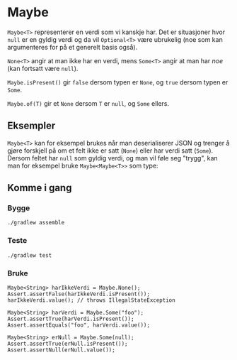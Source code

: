 Maybe
=====

`Maybe<T>` representerer en verdi som vi kanskje har. 
Det er situasjoner hvor `null` er en gyldig verdi og da vil `Optional<T>` 
være ubrukelig (noe som kan argumenteres for på et generelt basis også).

`None<T>` angir at man ikke har en verdi, mens `Some<T>` angir at man har _noe_ (kan fortsatt være `null`).

`Maybe.isPresent()` gir `false` dersom typen er `None`, og `true` dersom typen er `Some`.

`Maybe.of(T)` gir et `None` dersom `T` er `null`, og `Some` ellers.

## Eksempler
`Maybe<T>` kan for eksempel brukes når man deserialiserer JSON og trenger å gjøre forskjell på
om et felt ikke er satt (`None`) eller har verdi satt (`Some`). 
Dersom feltet har `null` som gyldig verdi, og man vil føle seg "trygg", kan man for eksempel bruke `Maybe<Maybe<T>>` som type:

## Komme i gang

### Bygge

```
./gradlew assemble
```

### Teste

```
./gradlew test
```

### Bruke

```
Maybe<String> harIkkeVerdi = Maybe.None();
Assert.assertFalse(harIkkeVerdi.isPresent());
harIkkeVerdi.value(); // throws IllegalStateException

Maybe<String> harVerdi = Maybe.Some("foo");
Assert.assertTrue(harVerdi.isPresent());
Assert.assertEquals("foo", harVerdi.value());

Maybe<String> erNull = Maybe.Some(null);
Assert.assertTrue(erNull.isPresent());
Assert.assertNull(erNull.value());

```
